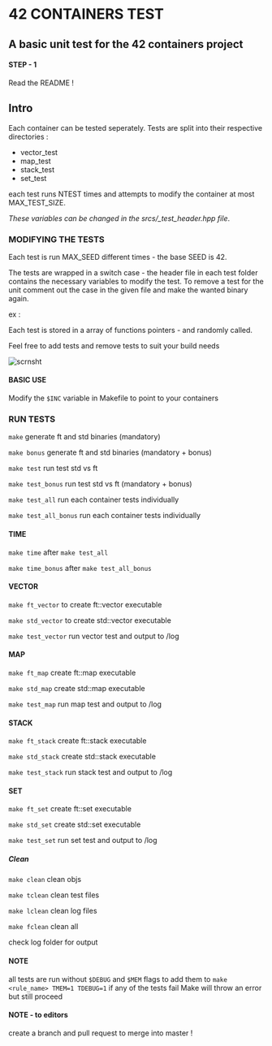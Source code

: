 # 42 CONTAINERS TEST
## A basic unit test for the 42 containers project

#### STEP - 1
Read the README !

## Intro

Each container can be tested seperately. Tests are split into their respective directories :
<ul>
<li> vector_test
<li> map_test
<li> stack_test
<li> set_test
</ul>

each test runs NTEST times and attempts to modify the container at most MAX_TEST_SIZE.

*These variables can be changed in the srcs/_test_header.hpp file*.

### MODIFYING THE TESTS

Each test is run MAX_SEED different times - the base SEED is 42.

The tests are wrapped in a switch case - the header file in each test folder contains
the necessary variables to modify the test. To remove a test for the unit comment out
the case in the given file and make the wanted binary again.

ex :

Each test is stored in a array of functions pointers - and randomly called.

Feel free to add tests and remove tests to suit your build needs

![scrnsht](https://user-images.githubusercontent.com/61289826/158004120-f8537caf-8fe0-4316-a21b-eee6b9cc16b7.png)
#### BASIC USE

Modify the ```$INC``` variable in Makefile to point to your containers

### RUN TESTS

```make```              generate ft and std binaries (mandatory)

```make bonus```        generate ft and std binaries (mandatory + bonus)

```make test```         run test std vs ft

```make test_bonus```   run test std vs ft (mandatory + bonus)

```make test_all```      run each container tests individually

```make test_all_bonus``` run each container tests individually

#### TIME

```make time```  after ```make test_all```

```make time_bonus```  after ```make test_all_bonus```

#### VECTOR
```make ft_vector```    to create ft::vector executable

```make std_vector```   to create std::vector executable

```make test_vector```  run vector test and output to /log
#### MAP
```make ft_map```		create ft::map executable

```make std_map```		create std::map executable

```make test_map```		run map test and output to /log
#### STACK
```make ft_stack```		create ft::stack executable

```make std_stack```	create std::stack executable

```make test_stack```	run stack test and output to /log
#### SET
```make ft_set```		create ft::set executable

```make std_set```		create std::set executable

```make test_set```		run set test and output to /log
##### Clean
```make clean```		clean objs

```make tclean```       clean test files

```make lclean```       clean log files

```make fclean```       clean all

check log folder for output

#### NOTE
all tests are run without ```$DEBUG``` and ```$MEM``` flags
to add them to ```make <rule_name> TMEM=1 TDEBUG=1```
if any of the tests fail Make will throw an error but still proceed
#### NOTE - to editors
create a branch and pull request to merge into master !
